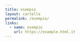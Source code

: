 ```yaml
---
title: esempio
layout: cartella
permalink: /esempio/
links:
  - name: esempio
    url: https://example.html.it
---
```

